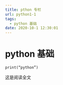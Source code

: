 ```yaml
---
title: pthon 专栏
url: python1-1
tags:
  - python 基础
date: 2020-10-1 12:30:01
---
```


# python 基础
    print(“python”)  
<!-- more -->
这是阅读全文
